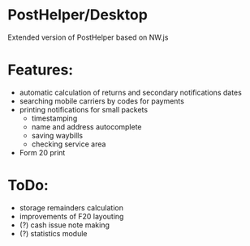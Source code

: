 # PostHelper/Desktop
Extended version of PostHelper based on NW.js

# Features:
* automatic calculation of returns and secondary notifications dates
* searching mobile carriers by codes for payments
* printing notifications for small packets
    * timestamping 
    * name and address autocomplete
    * saving waybills
    * checking service area
* Form 20 print

# ToDo:
* storage remainders calculation
* improvements of F20 layouting
* (?) cash issue note making
* (?) statistics module